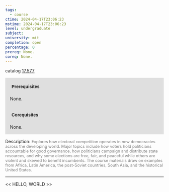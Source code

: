 ```yaml
---
tags:
  - course
ctime: 2024-04-17T23:06:23
mstime: 2024-04-17T23:06:23
level: undergraduate
subject: 
university: mit
completion: open
percentage: 0
prereq: None.
coreq: None.
---
```


catalog [17.577](http://student.mit.edu/catalog/m17b.html#17.577)

<span style="display: block; padding: 15px; background-color: rgb(100, 100, 100, 0.2);"><font id="m_prereq1629_0" style="display: block; font-family: Arial, sans-serif; font-weight: bold; padding: 5px">Prerequisites</font><br><span id="prereq1629_0">None.</span></span>
<span style="display: block; padding: 15px; background-color: rgb(100, 100, 100, 0.2);"><font id="m_coreq1629_0" style="display: block; font-family: Arial, sans-serif; font-weight: bold; padding: 5px">Corequisites</font><br><span id="coreq1629_0">None.</span></span>

<font style="">Description:</font>
<font style="color: grey; font-size: 0.8rem;">Explores how electoral competition operates in new democracies across the developing world. Major topics include how voters hold politicians accountable for good governance, how politicians campaign and distribute state resources, and why some elections are free, fair, and peaceful while others are violent and skewed to benefit incumbents. The course materials draw on examples from Africa, Latin America, the post-Soviet countries, South Asia, and the historical United States.</font>



---

<< HELLO, WORLD >>
